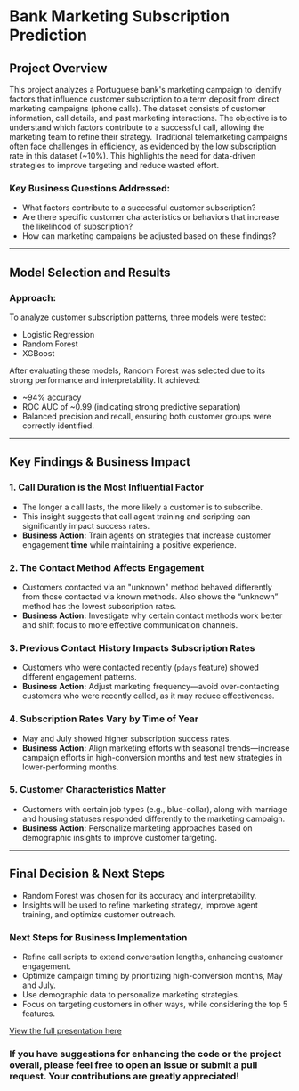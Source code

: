 # **Bank Marketing Subscription Prediction**

## **Project Overview**

This project analyzes a Portuguese bank's marketing campaign to identify factors that influence customer subscription to a term deposit from direct marketing campaigns (phone calls). The dataset consists of customer information, call details, and past marketing interactions. The objective is to understand which factors contribute to a successful call, allowing the marketing team to refine their strategy. Traditional telemarketing campaigns often face challenges in efficiency, as evidenced by the low subscription rate in this dataset (\~10%). This highlights the need for data-driven strategies to improve targeting and reduce wasted effort.

### **Key Business Questions Addressed:**

* What factors contribute to a successful customer subscription?    
* Are there specific customer characteristics or behaviors that increase the likelihood of subscription?  
* How can marketing campaigns be adjusted based on these findings?

---

## **Model Selection and Results**

### **Approach:**

To analyze customer subscription patterns, three models were tested:

* Logistic Regression  
* Random Forest  
* XGBoost

After evaluating these models, Random Forest was selected due to its strong performance and interpretability. It achieved:

* \~94% accuracy  
* ROC AUC of \~0.99 (indicating strong predictive separation)  
* Balanced precision and recall, ensuring both customer groups were correctly identified.

---

## **Key Findings & Business Impact**

### **1\. Call Duration is the Most Influential Factor**

* The longer a call lasts, the more likely a customer is to subscribe.  
* This insight suggests that call agent training and scripting can significantly impact success rates.  
* **Business Action:** Train agents on strategies that increase customer engagement **time** while maintaining a positive experience.

### **2\. The Contact Method Affects Engagement**

* Customers contacted via an "unknown" method behaved differently from those contacted via known methods.  Also shows the “unknown” method has the lowest subscription rates.  
* **Business Action:** Investigate why certain contact methods work better and shift focus to more effective communication channels.

### **3\. Previous Contact History Impacts Subscription Rates**

* Customers who were contacted recently (`pdays` feature) showed different engagement patterns.  
* **Business Action:** Adjust marketing frequency—avoid over-contacting customers who were recently called, as it may reduce effectiveness.

### **4\. Subscription Rates Vary by Time of Year**

* May and July showed higher subscription success rates.  
* **Business Action:** Align marketing efforts with seasonal trends—increase campaign efforts in high-conversion months and test new strategies in lower-performing months.

### **5\. Customer Characteristics Matter**

* Customers with certain job types (e.g., blue-collar), along with marriage and housing statuses responded differently to the marketing campaign.  
* **Business Action:** Personalize marketing approaches based on demographic insights to improve customer targeting.

---

## **Final Decision & Next Steps**

* Random Forest was chosen for its accuracy and interpretability.  
* Insights will be used to refine marketing strategy, improve agent training, and optimize customer outreach.

### **Next Steps for Business Implementation**

* Refine call scripts to extend conversation lengths, enhancing customer engagement.
* Optimize campaign timing by prioritizing high-conversion months, May and July.
* Use demographic data to personalize marketing strategies.
* Focus on targeting customers in other ways, while considering the top 5 features.

[View the full presentation here](FINAL%Bank%Marketing%Analysis%Presentation.pdf)

### If you have suggestions for enhancing the code or the project overall, please feel free to open an issue or submit a pull request. Your contributions are greatly appreciated!
